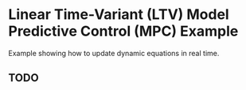 # Linear Time-Variant (LTV) Model Predictive Control (MPC) Example

Example showing how to update dynamic equations in real time.

## TODO